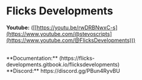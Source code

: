 # Flicks  Developments

**Youtube:**  ([[https://youtu.be/rwDRBNwxC-s](https://www.youtube.com/@stevoscripts](https://www.youtube.com/@FlicksDevelopments)))

<br>
**Documentation:** (https://flicks-developments.gitbook.io/flicksdevelopments)

<br>
**Discord:** https://discord.gg/PBun4RyvBU


